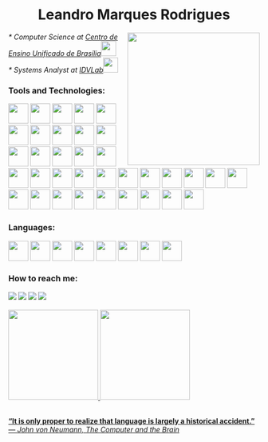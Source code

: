 <h1 align="center">Leandro Marques Rodrigues </h1>

<!--<h2> Hello, Devs! Welcome to my github profile! ✌ </h2> -->
<img align='right' src="img/coding-typing.gif?raw=true" width="265em">
<p><em>* Computer Science at <a href="https://www.uniceub.br/">Centro de Ensino Unificado de Brasília</a><img src="https://media.giphy.com/media/fYSnHlufseco8Fh93Z/giphy.gif" width="30"></br>* Systems Analyst at <a href="https://idvlab.com.br/">IDVLab</a><img src="https://media.giphy.com/media/WUlplcMpOCEmTGBtBW/giphy.gif" width="30"> 
</em></p>

### Tools and Technologies:

<img src="https://cdn.jsdelivr.net/gh/devicons/devicon/icons/git/git-original.svg" width="40" height="40"/> <img src="https://cdn.jsdelivr.net/gh/devicons/devicon/icons/docker/docker-original.svg" width="40" height="40"/>
<img src="https://cdn.jsdelivr.net/gh/devicons/devicon/icons/linux/linux-original.svg" width="40" height="40"/>
<img src="https://cdn.jsdelivr.net/gh/devicons/devicon/icons/bash/bash-original.svg" width="40" height="40"/> 
<img src="https://cdn.jsdelivr.net/gh/devicons/devicon/icons/gcc/gcc-original.svg" width="40" height="40"/>
<img src="https://cdn.jsdelivr.net/gh/devicons/devicon/icons/android/android-plain-wordmark.svg" width="40" height="40"/>
<img src="https://cdn.jsdelivr.net/gh/devicons/devicon/icons/bootstrap/bootstrap-original-wordmark.svg" width="40" height="40"/>
<img src="https://cdn.jsdelivr.net/gh/devicons/devicon/icons/centos/centos-original.svg" width="40" height="40"/>
<img src="https://cdn.jsdelivr.net/gh/devicons/devicon/icons/debian/debian-original.svg" width="40" height="40"/>
<img src="https://cdn.jsdelivr.net/gh/devicons/devicon/icons/django/django-plain.svg" width="40" height="40"/>
<img src="https://cdn.jsdelivr.net/gh/devicons/devicon/icons/figma/figma-original.svg" width="40" height="40"/>
<img src="https://cdn.jsdelivr.net/gh/devicons/devicon/icons/gimp/gimp-original.svg" width="40" height="40"/>
<img src="https://cdn.jsdelivr.net/gh/devicons/devicon/icons/github/github-original.svg" width="40" height="40"/>
<img src="https://cdn.jsdelivr.net/gh/devicons/devicon/icons/gitlab/gitlab-original.svg" width="40" height="40"/>
<img src="https://cdn.jsdelivr.net/gh/devicons/devicon/icons/gradle/gradle-plain.svg" width="40" height="40"/>
<img src="https://cdn.jsdelivr.net/gh/devicons/devicon/icons/grails/grails-original.svg" width="40" height="40"/>
<img src="https://cdn.jsdelivr.net/gh/devicons/devicon/icons/intellij/intellij-original.svg" width="40" height="40"/>
<img src="https://cdn.jsdelivr.net/gh/devicons/devicon/icons/inkscape/inkscape-original.svg" width="40" height="40"/>
<img src="https://cdn.jsdelivr.net/gh/devicons/devicon/icons/jenkins/jenkins-original.svg" width="40" height="40"/>
<img src="https://cdn.jsdelivr.net/gh/devicons/devicon/icons/markdown/markdown-original.svg" width="40" height="40"/>
<img src="https://cdn.jsdelivr.net/gh/devicons/devicon/icons/mysql/mysql-original-wordmark.svg" width="40" height="40"/>
<img src="https://cdn.jsdelivr.net/gh/devicons/devicon/icons/nginx/nginx-original.svg" width="40" height="40"/>
<img src="https://cdn.jsdelivr.net/gh/devicons/devicon/icons/nodejs/nodejs-original.svg" width="40" height="40"/>
<img src="https://cdn.jsdelivr.net/gh/devicons/devicon/icons/npm/npm-original-wordmark.svg" width="40" height="40"/>
<img src="https://cdn.jsdelivr.net/gh/devicons/devicon/icons/opensuse/opensuse-original.svg" width="40" height="40"/>
<img src="https://cdn.jsdelivr.net/gh/devicons/devicon/icons/postgresql/postgresql-original.svg" width="40" height="40"/>
<img src="https://cdn.jsdelivr.net/gh/devicons/devicon/icons/qt/qt-original.svg" width="40" height="40"/>
<img src="https://cdn.jsdelivr.net/gh/devicons/devicon/icons/spring/spring-original.svg" width="40" height="40"/>
<img src="https://cdn.jsdelivr.net/gh/devicons/devicon/icons/sqlite/sqlite-original.svg" width="40" height="40"/>
<img src="https://cdn.jsdelivr.net/gh/devicons/devicon/icons/ssh/ssh-original-wordmark.svg" width="40" height="40"/>
<img src="https://cdn.jsdelivr.net/gh/devicons/devicon/icons/trello/trello-plain-wordmark.svg" width="40" height="40"/>
<img src="https://cdn.jsdelivr.net/gh/devicons/devicon/icons/ubuntu/ubuntu-plain.svg" width="40" height="40"/>
<img src="https://cdn.jsdelivr.net/gh/devicons/devicon/icons/vim/vim-original.svg" width="40" height="40"/>
<img src="https://cdn.jsdelivr.net/gh/devicons/devicon/icons/vscode/vscode-original.svg" width="40" height="40"/>
<img src="https://cdn.jsdelivr.net/gh/devicons/devicon/icons/fedora/fedora-original.svg" width="40" height="40"/>


### Languages:

<img src="https://cdn.jsdelivr.net/gh/devicons/devicon/icons/java/java-original.svg" width="40" height="40"/> <img src="https://cdn.jsdelivr.net/gh/devicons/devicon/icons/c/c-original.svg" width="40" height="40"/> <img src="https://cdn.jsdelivr.net/gh/devicons/devicon/icons/css3/css3-original-wordmark.svg" width="40" height="40"/> <img src="https://cdn.jsdelivr.net/gh/devicons/devicon/icons/html5/html5-original-wordmark.svg" width="40" height="40"/> <img src="https://cdn.jsdelivr.net/gh/devicons/devicon/icons/python/python-original.svg" width="40" height="40"/>
<img src="https://cdn.jsdelivr.net/gh/devicons/devicon/icons/groovy/groovy-original.svg" width="40" height="40"/>
<img src="https://cdn.jsdelivr.net/gh/devicons/devicon/icons/javascript/javascript-original.svg" width="40" height="40"/>
<img src="https://cdn.jsdelivr.net/gh/devicons/devicon/icons/lua/lua-original.svg" width="40" height="40"/>


### How to reach me:

<div>
  <a href="https://www.linkedin.com/in/leandromqrs" target="_blank"><img src="https://img.shields.io/badge/-LinkedIn-%230077B5?style=for-the-badge&logo=linkedin&logoColor=white" target="_blank"></a>
  <a href = "mailto:leandromqrs@hotmail.com"><img src="https://img.shields.io/badge/Microsoft_Outlook-0078D4?style=for-the-badge&logo=gmail&logoColor=white" target="_blank"></a>
  <a href="https://instagram.com/leandromqrs" target="_blank"><img src="https://img.shields.io/badge/-Instagram-%23E4405F?style=for-the-badge&logo=instagram&logoColor=white" target="_blank"></a>
  <a href="https://www.youtube.com/channel/UCMd9QcgLLoUA0c3tA01BNAQ" target="_blank"><img src="https://img.shields.io/badge/YouTube-FF0000?style=for-the-badge&logo=youtube&logoColor=white" target="_blank"></a>
</div>

<br/>

<div>
  <a href="https://github.com/leandromqrs"/>
  <img height="180em" src="https://github-readme-stats.vercel.app/api/?username=leandromqrs&theme=react&include_all_commits=true&count_private=true"/>
  <img height="180em" src="https://github-readme-stats.vercel.app/api/top-langs/?username=leandromqrs&theme=react&layout=compact&langs_count=6"/>
</div>
<br/>

**“It is only proper to realize that language is largely a historical accident.”** ― *John von Neumann, The Computer and the Brain*
